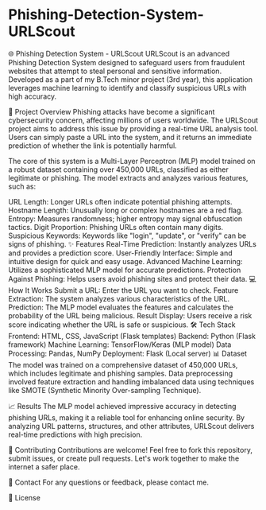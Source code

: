# Phishing-Detection-System-URLScout
🌐 Phishing Detection System - URLScout
URLScout is an advanced Phishing Detection System designed to safeguard users from fraudulent websites that attempt to steal personal and sensitive information. Developed as a part of my B.Tech minor project (3rd year), this application leverages machine learning to identify and classify suspicious URLs with high accuracy.

🚀 Project Overview
Phishing attacks have become a significant cybersecurity concern, affecting millions of users worldwide. The URLScout project aims to address this issue by providing a real-time URL analysis tool. Users can simply paste a URL into the system, and it returns an immediate prediction of whether the link is potentially harmful.

The core of this system is a Multi-Layer Perceptron (MLP) model trained on a robust dataset containing over 450,000 URLs, classified as either legitimate or phishing. The model extracts and analyzes various features, such as:

URL Length: Longer URLs often indicate potential phishing attempts.
Hostname Length: Unusually long or complex hostnames are a red flag.
Entropy: Measures randomness; higher entropy may signal obfuscation tactics.
Digit Proportion: Phishing URLs often contain many digits.
Suspicious Keywords: Keywords like "login", "update", or "verify" can be signs of phishing.
✨ Features
Real-Time Prediction: Instantly analyzes URLs and provides a prediction score.
User-Friendly Interface: Simple and intuitive design for quick and easy usage.
Advanced Machine Learning: Utilizes a sophisticated MLP model for accurate predictions.
Protection Against Phishing: Helps users avoid phishing sites and protect their data.
💻 How It Works
Submit a URL: Enter the URL you want to check.
Feature Extraction: The system analyzes various characteristics of the URL.
Prediction: The MLP model evaluates the features and calculates the probability of the URL being malicious.
Result Display: Users receive a risk score indicating whether the URL is safe or suspicious.
🛠️ Tech Stack
Frontend: HTML, CSS, JavaScript (Flask templates)
Backend: Python (Flask framework)
Machine Learning: TensorFlow/Keras (MLP model)
Data Processing: Pandas, NumPy
Deployment: Flask (Local server)
📊 Dataset
The model was trained on a comprehensive dataset of 450,000 URLs, which includes legitimate and phishing samples. Data preprocessing involved feature extraction and handling imbalanced data using techniques like SMOTE (Synthetic Minority Over-sampling Technique).

📈 Results
The MLP model achieved impressive accuracy in detecting phishing URLs, making it a reliable tool for enhancing online security. By analyzing URL patterns, structures, and other attributes, URLScout delivers real-time predictions with high precision.

🤝 Contributing
Contributions are welcome! Feel free to fork this repository, submit issues, or create pull requests. Let's work together to make the internet a safer place.

📧 Contact
For any questions or feedback, please contact me.

📝 License
